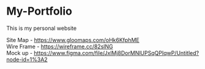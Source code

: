 # My-Portfolio
This is my personal website

Site Map - https://www.gloomaps.com/oHk6KfphME
<br>
Wire Frame - https://wireframe.cc/82slNG
<br>
Mock up - https://www.figma.com/file/JxlMj8DorMNlUPSqQPIqwP/Untitled?node-id=1%3A2
